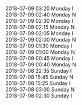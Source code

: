 2018-07-09 03:20 Monday  I  
2018-07-09 02:40 Monday  N  
2018-07-09 02:30 Monday  I  
2018-07-09 02:15 Monday  N  
2018-07-09 02:05 Monday  I  
2018-07-09 02:00 Monday  N  
2018-07-09 01:30 Monday  I  
2018-07-09 01:00 Monday  N  
2018-07-09 00:45 Monday  I  
2018-07-09 00:40 Monday  N  
2018-07-08 22:35 Sunday  I  
2018-07-08 15:45 Sunday  N  
2018-07-08 15:25 Sunday  I  
2018-07-08 03:00 Sunday  N  
2018-07-08 02:30 Sunday  I  
